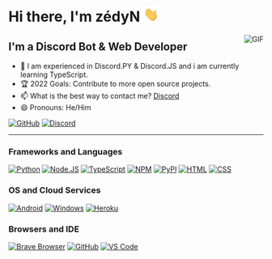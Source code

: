 # Hi there, I'm zédyN <img width="30px" src="https://github.com/SatYu26/SatYu26/raw/master/Assets/Hi.gif" />

<img align="right" alt="GIF" height="160px" src="https://octodex.github.com/images/daftpunktocat-guy.gif" />

## I'm a Discord Bot & Web Developer 

- 🌱 I am experienced in Discord.PY & Discord.JS and i am currently learning TypeScript.
- 🏆 2022 Goals: Contribute to more open source projects.
- 📫 What is the best way to contact me? [Discord](https://discord.com/users/559116776257093653)
- 😄 Pronouns: He/Him

[![GitHub](https://img.shields.io/badge/Github-100000?style=for-the-badge&logo=github&logoColor=white)](https://github.com/zedyn)
[![Discord](https://img.shields.io/badge/Discord-7289DA?style=for-the-badge&logo=discord&logoColor=white)](https://discord.com/users/559116776257093653)

---

### Frameworks and Languages
[![Python](https://img.shields.io/badge/Python-0000FF?&style=for-the-badge&logo=Python&logoColor=white)](https://python.org)
[![Node.JS](https://img.shields.io/badge/Node.js-339933?style=for-the-badge&logo=nodedotjs&logoColor=white)](https://nodejs.org)
[![TypeScript](https://img.shields.io/badge/TypeScript-blue?style=for-the-badge&logo=typescript&logoColor=white)](https://www.typescriptlang.org/)
[![NPM](https://img.shields.io/badge/npm-CB3837?style=for-the-badge&logo=npm&logoColor=white)](https://npmjs.org)
[![PyPI](https://img.shields.io/badge/PyPI-blue?style=for-the-badge&logo=pypi&logoColor=white)](https://pypi.org/)
[![HTML](https://img.shields.io/badge/HTML-E34F26?style=for-the-badge&logo=html5&logoColor=white)](https://html.spec.whatwg.org/multipage/)
[![CSS](https://img.shields.io/badge/CSS-1572B6?style=for-the-badge&logo=css3&logoColor=white)](https://w3.org/Style/CSS)


### OS and Cloud Services
[![Android](https://img.shields.io/badge/Android-3DDC84?style=for-the-badge&logo=android&logoColor=white)](https://android.com)
[![Windows](https://img.shields.io/badge/Windows-0078D6?style=for-the-badge&logo=windows&logoColor=white)](https://microsoft.com/windows)
[![Heroku](https://img.shields.io/badge/Heroku-430098?style=for-the-badge&logo=heroku&logoColor=white)](https://heroku.com)

### Browsers and IDE
[![Brave Browser](https://img.shields.io/badge/Brave_Browser-orange?style=for-the-badge&logo=brave&logoColor=white)](https://brave.com/)
[![GitHub](https://img.shields.io/badge/Github-100000?style=for-the-badge&logo=github&logoColor=white)](https://github.com)
[![VS Code](https://img.shields.io/badge/Visual_Studio_Code-0078D4?style=for-the-badge&logo=visual%20studio%20code&logoColor=white)](https://code.visualstudio.com)

